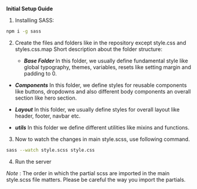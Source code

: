 **Initial Setup Guide**

1. Installing SASS:
```bash
npm i -g sass
```

2. Create the files and folders like in the repository except style.css and styles.css.map
   Short description about the folder structure:
   
   - ***Base Folder***
     In this folder, we usually define fundamental style like global typography, themes, variables, resets like setting margin and padding to 0.
     
  - ***Components***
    In this folder, we define styles for reusable components like buttons, dropdowns and also different body components an overall section like hero section.

  - ***Layout***
    In this folder, we usually define styles for overall layout like header, footer, navbar etc.

  - ***utils***
    In this folder we define different utilities like mixins and functions.

3. Now to watch the changes in main style.scss, use following command.
```bash
sass --watch style.scss style.css
```

4. Run the server

*Note* : The order in which the partial scss are imported in the main style.scss file matters. Please be careful the way you import the partials.
